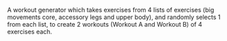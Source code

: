  A workout generator which takes exercises from 4 lists of exercises (big movements core, accessory legs and upper body), and randomly selects 1 from each list, to create 2 workouts (Workout A and Workout B) of 4 exercises each. 

